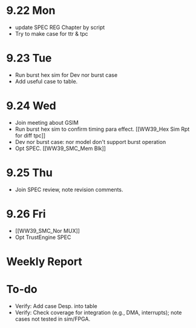 # 9.22 Mon

- update SPEC REG Chapter by script
- Try to make case for ttr & tpc

# 9.23 Tue

- Run burst hex sim for Dev nor burst case
- Add useful  case to table.

# 9.24 Wed

- Join meeting about GSIM 
- Run burst hex sim to confirm timing para effect. [[WW39_Hex Sim Rpt for diff tpc]]
- Dev nor burst case: nor model don't support burst operation
- Opt SPEC. [[WW39_SMC_Mem Blk]]
# 9.25 Thu

- Join SPEC review, note revision comments.

# 9.26 Fri

- [[WW39_SMC_Nor MUX]]
- Opt TrustEngine SPEC
# Weekly Report

# To-do

- Verify: Add case Desp. into table
- Verify: Check coverage for integration (e.g., DMA, interrupts); note cases not tested in sim/FPGA.